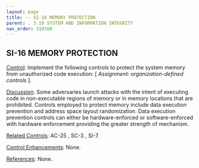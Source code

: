 ```yaml
---
layout: page
title: -- SI-16 MEMORY PROTECTION 
parent: . 3.19 SYSTEM AND INFORMATION INTEGRITY 
nav_order: 319160 
---
```


## SI-16 MEMORY PROTECTION

<ins>Control</ins>: Implement the following controls to protect the system memory from unauthorized code execution: [ _Assignment: organization-defined controls_ ].
   
<ins>Discussion</ins>: Some adversaries launch attacks with the intent of executing code in non-executable regions of memory or in memory locations that are prohibited. Controls employed to protect memory include data execution prevention and address space layout randomization. Data execution prevention controls can either be hardware-enforced or software-enforced with hardware enforcement providing the greater strength of mechanism.

<ins>Related Controls</ins>: AC-25 , SC-3 , SI-7.

<ins>Control Enhancements</ins>: None.

<ins>References</ins>: None.
